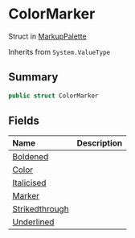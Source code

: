 # ColorMarker

Struct in [MarkupPalette](/docs/api/csharp/yarn.unity.markuppalette.md)

Inherits from `System.ValueType`

## Summary



```csharp
public struct ColorMarker
```

## Fields

|Name|Description|
|:---|:---|
|[Boldened](/docs/api/csharp/yarn.unity.markuppalette.colormarker.boldened.md)||
|[Color](/docs/api/csharp/yarn.unity.markuppalette.colormarker.color.md)||
|[Italicised](/docs/api/csharp/yarn.unity.markuppalette.colormarker.italicised.md)||
|[Marker](/docs/api/csharp/yarn.unity.markuppalette.colormarker.marker.md)||
|[Strikedthrough](/docs/api/csharp/yarn.unity.markuppalette.colormarker.strikedthrough.md)||
|[Underlined](/docs/api/csharp/yarn.unity.markuppalette.colormarker.underlined.md)||


